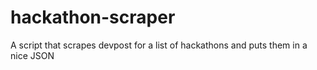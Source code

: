 # hackathon-scraper
A script that scrapes devpost for a list of hackathons and puts them in a nice JSON
